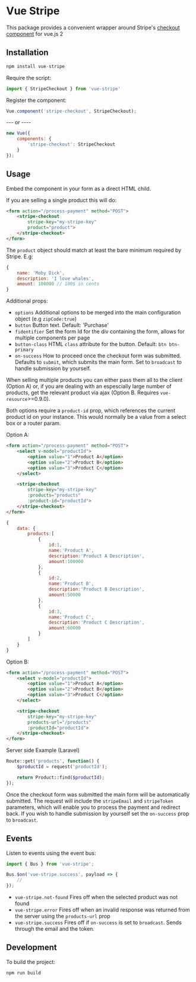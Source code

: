 # Vue Stripe

This package provides a convenient wrapper around Stripe's [checkout component](https://stripe.com/checkout) for vue.js 2

## Installation

```js
npm install vue-stripe
```

Require the script:

```js
import { StripeCheckout } from 'vue-stripe'
```

Register the component:

```js
Vue.component('stripe-checkout', StripeCheckout);
```

--- or ----

```js
new Vue({
    components: {
        'stripe-checkout': StripeCheckout
    }
});
```

## Usage

Embed the component in your form as a direct HTML child.

If you are selling a single product this will do:

```html
<form action="/process-payment" method="POST">
    <stripe-checkout
        stripe-key="my-stripe-key"
        product="product">
    </stripe-checkout>
</form>
```

The `product` object should match at least the bare minimum required by Stripe. E.g:

```js
{
    name: 'Moby Dick',
    description: 'I love whales',
    amount: 100000 // 100$ in cents
}
```

Additional props:

*  `options` Additional options to be merged into the main configuration object (e.g `zipCode:true`)
*  `button` Button text. Default: 'Purchase'
*  `fidentifier` Set the form Id for the div containing the form, allows for multiple components per page
* `button-class` HTML `class` attribute for the button. Default: `btn btn-primary`
*  `on-success` How to proceed once the checkout form was submitted.
Defaults to `submit`, which submits the main form. Set to `broadcast` to handle submission by yourself.

When selling multiple products you can either pass them all to the client (Option A) or, if you are dealing with an espescially large number of products, get the relevant product via ajax (Option B. Requires `vue-resource`>=0.9.0).

Both options require a `product-id` prop, which references the current product id on your instance.
This would normally be a value from a select box or a router param.

Option A:

```html
<form action="/process-payment" method="POST">
    <select v-model="productId">
        <option value="1">Product A</option>
        <option value="2">Product B</option>
        <option value="3">Product C</option>
    </select>

    <stripe-checkout
        stripe-key="my-stripe-key"
        :products="products"
        :product-id="productId">
    </stripe-checkout>
</form>
```

```js
{
    data: {
        products:[
            {
                id:1,
                name:'Product A',
                description:'Product A Description',
                amount:100000
            },
            {
                id:2,
                name:'Product B',
                description:'Product B Description',
                amount:50000
            },
            {
                id:3,
                name:'Product C',
                description:'Product C Description',
                amount:60000
            }
        ]
    }
}
```

Option B:

```html
<form action="/process-payment" method="POST">
    <select v-model="productId">
        <option value="1">Product A</option>
        <option value="2">Product B</option>
        <option value="3">Product C</option>
    </select>

    <stripe-checkout
        stripe-key="my-stripe-key"
        products-url="/products"
        :productId="productId">
    </stripe-checkout>
</form>
```

Server side Example (Laravel)

```php
Route::get('products', function() {
    $productId = request('productId');

    return Product::find($productId);
});
```

Once the checkout form was submitted the main form will be automatically submitted.
The request will include the `stripeEmail` and `stripeToken` parameters, which will enable you to process the payment and redirect back.
If you wish to handle submission by yourself set the `on-success` prop to `broadcast`.

## Events

Listen to events using the event bus:

```js
import { Bus } from 'vue-stripe';

Bus.$on('vue-stripe.success', payload => {
    //
});
```

* `vue-stripe.not-found` Fires off when the selected product was not found
* `vue-stripe.error` Fires off when an invalid response was returned from the server using the `products-url` prop
* `vue-stripe.success` Fires off if `on-success` is set to `broadcast`. Sends through the email and the token.

## Development

To build the project:

```
npm run build
```
